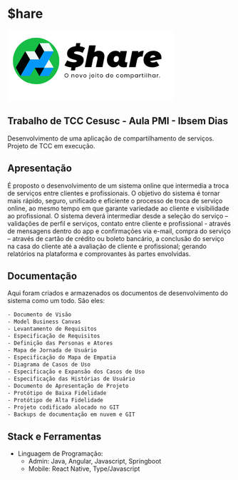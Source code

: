 # $hare

![alt text](https://github.com/elmoamedeo/jiic-zerozeroshare/blob/15972d8893badb71b66fd292374f449bfa7b96f8/$hare%20logo%20(1).png)

## Trabalho de TCC Cesusc - Aula PMI - Ibsem Dias
Desenvolvimento de uma aplicação de compartilhamento de serviços. Projeto de TCC em execução.

## Apresentação

É proposto o desenvolvimento de um sistema online que intermedia a troca de serviços entre clientes e
profissionais. O objetivo do sistema é tornar mais rápido, seguro, unificado e eficiente o processo de troca
de serviço online, ao mesmo tempo em que garante variedade ao cliente e visibilidade ao profissional. O
sistema deverá intermediar desde a seleção do serviço – validações de perfil e serviços, contato entre
cliente e profissional - através de mensagens dentro do app e confirmações via e-mail, compra do serviço –
através de cartão de crédito ou boleto bancário, a conclusão do serviço na casa do cliente até a avaliação
de cliente e profissional; gerando relatórios na plataforma e comprovantes às partes envolvidas.

## Documentação

Aqui foram criados e armazenados os documentos de desenvolvimento do sistema como um todo. São eles:
```
- Documento de Visão
- Model Business Canvas
- Levantamento de Requisitos
- Especificação de Requisitos
- Definição das Personas e Atores
- Mapa de Jornada de Usuário
- Especificação do Mapa de Empatia
- Diagrama de Casos de Uso
- Especificação e Expansão dos Casos de Uso
- Especificação das Histórias de Usuário
- Documento de Apresentação de Projeto
- Protótipo de Baixa Fidelidade
- Protótipo de Alta Fidelidade
- Projeto codificado alocado no GIT
- Backups de documentação em nuvem e GIT
```

## Stack e Ferramentas

* Linguagem de Programação:
    * Admin: Java, Angular, Javascript, Springboot
    * Mobile: React Native, Type/Javascript
